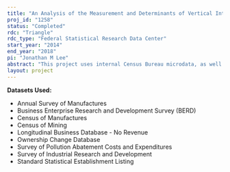 ```yaml
---
title: "An Analysis of the Measurement and Determinants of Vertical Integration"
proj_id: "1258"
status: "Completed"
rdc: "Triangle"
rdc_type: "Federal Statistical Research Data Center"
start_year: "2014"
end_year: "2018"
pi: "Jonathan M Lee"
abstract: "This project uses internal Census Bureau microdata, as well as inspection data from the Mine Safety and Health Administration (MSHA), to study the effects of product differentiation and regulatory compliance on the vertical integration of select production processes within a company. In particular, this research focuses on the vertical integration of mining, pulp production, foundries, die casting, etc. across NAICS industries 311, 321, 322, 323, 327, 331, 332, and 334. The project analyzes the impact of transaction costs on firms' decisions to integrate vertically integrate. This research develops methods for accurately aggregating vertical integration data to the firm level, as well as develops methods for handling data with missing values and measurement error. "
layout: project
---
```


**Datasets Used:**

  - Annual Survey of Manufactures 
  - Business Enterprise Research and Development Survey (BERD) 
  - Census of Manufactures 
  - Census of Mining 
  - Longitudinal Business Database - No Revenue 
  - Ownership Change Database 
  - Survey of Pollution Abatement Costs and Expenditures 
  - Survey of Industrial Research and Development 
  - Standard Statistical Establishment Listing 


